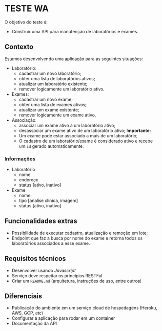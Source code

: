 # TESTE WA

O objetivo do teste é:
- Construir uma API para manutenção de laboratórios e exames.
## Contexto
Estamos desenvolvendo uma aplicação para as seguintes situações:
- Laboratório:
  - cadastrar um novo laboratório;
  - obter uma lista de laboratórios ativos;
  - atualizar um laboratório existente;
  - remover logicamente um laboratório ativo.
- Exames:
  - cadastrar um novo exame;
  - obter uma lista de exames ativos;
  - atualizar um exame existente;
  - remover logicamente um exame ativo.
- Associação:
  - associar um exame ativo à um laboratório ativo;
  - desassociar um exame ativo de um laboratório ativo;
  **Importante:**
  - Um exame pode estar associado a mais de um laboratório;
  - O cadastro de um laboratório/exame é considerado ativo e recebe um `id` gerado automaticamente.
### Informações
- Laboratório
  - nome
  - endereço
  - status [ativo, inativo]
- Exame
  - nome
  - tipo [analise clinica, imagem]
  - status [ativo, inativo]
## Funcionalidades extras
- Possibilidade de executar cadastro, atualização e remoção em lote;
- Endpoint que faz a busca por nome do exame e retorna todos os laboratórios associados a esse exame.
## Requisitos técnicos
- Desenvolver usando *Javascript*
- Serviço deve respeitar os princípios RESTFul
- Criar um `README.md` (arquitetura, instruções de uso, entre outros)
## Diferenciais
- Publicação do ambiente em um serviço cloud de hospedagens (Heroku, AWS, GCP, etc)
- Configurar a aplicação para rodar em um container
- Documentação da API